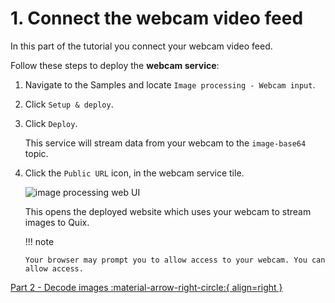 # 1. Connect the webcam video feed

In this part of the tutorial you connect your webcam video feed.

Follow these steps to deploy the **webcam service**:

1.  Navigate to the Samples and locate `Image processing - Webcam input`.

2.  Click `Setup & deploy`.

3.  Click `Deploy`.

    This service will stream data from your webcam to the `image-base64` topic.

4.  Click the `Public URL` icon, in the webcam service tile.

    ![image processing web UI](./images/webcam-public-url.png)

    This opens the deployed website which uses your webcam to stream images to Quix.

    !!! note

        Your browser may prompt you to allow access to your webcam. You can allow access.

[Part 2 - Decode images :material-arrow-right-circle:{ align=right }](decode.md)
